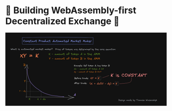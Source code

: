 # :dizzy: Building WebAssembly-first Decentralized Exchange :dizzy:

<img src="./resources/dex.jpg" alt="DEX" title="DEX">
